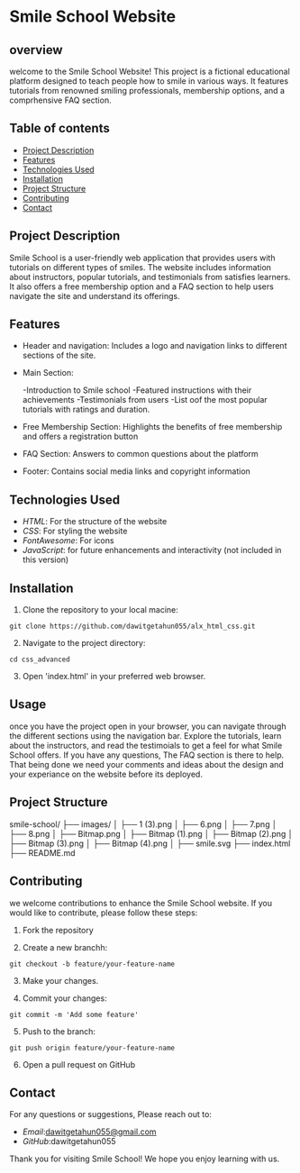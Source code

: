 # Smile School Website

## overview
welcome to the Smile School Website! This project is a fictional educational platform designed to teach people how to smile in various ways. It features tutorials from renowned smiling professionals, membership options, and a comprhensive FAQ section.
## Table of contents
- [Project Description](#project_description)
- [Features](#Features)
- [Technologies Used](#Technologies_Used)
- [Installation](#Installation)
- [Project Structure](#Project_Structure)
- [Contributing](#Contributing)
- [Contact](#Contact)


## Project Description

Smile School is a user-friendly web application that provides users with tutorials on different types of smiles. The website includes information about instructors, popular tutorials, and testimonials from satisfies learners. It also offers a free membership option and a FAQ section to help users navigate the site and understand its offerings.

## Features

- Header and navigation: Includes a logo and navigation links to different sections of the site.

- Main Section:
	
	-Introduction to Smile school
	-Featured instructions with their achievements
	-Testimonials from users
	-List oof the most popular tutorials with ratings and duration.

- Free Membership Section: Highlights the benefits of free membership and offers a registration button

- FAQ Section: Answers to common questions about the platform

- Footer: Contains social media links and copyright information

## Technologies Used

- *HTML*: For the structure of the website
- *CSS*: For styling the website
- *FontAwesome*: For icons
- *JavaScript*: for future enhancements and interactivity (not included in this version)

## Installation

1. Clone the repository to your local macine:


```
git clone https://github.com/dawitgetahun055/alx_html_css.git

```
2. Navigate to the project directory:

```
cd css_advanced

```
3. Open 'index.html' in your preferred web browser.

## Usage

once you have the project open in your browser, you can navigate through the different sections using the navigation bar. Explore the tutorials, learn about the instructors, and read the testimoials to get a feel for what Smile School offers. If you have any questions, The FAQ section is there to help. That being done we need your comments and ideas about the design and your experiance on the website before its deployed.

## Project Structure

smile-school/
├── images/
│   ├── 1 (3).png
│   ├── 6.png
│   ├── 7.png
│   ├── 8.png
│   ├── Bitmap.png
│   ├── Bitmap (1).png
│   ├── Bitmap (2).png
│   ├── Bitmap (3).png
│   ├── Bitmap (4).png
│   ├── smile.svg
├── index.html
├── README.md

## Contributing

we welcome contributions to enhance the Smile School website. If you would like to contribute, please follow these steps:

1. Fork the repository

2. Create a new branchh:

```
git checkout -b feature/your-feature-name

```
3. Make your changes.

4. Commit your changes:

```
git commit -m 'Add some feature'

```
5. Push to the branch:

```
git push origin feature/your-feature-name

```
6. Open a pull request on GitHub


## Contact

For any questions or suggestions, Please reach out to:

- *Email*:dawitgetahun055@gmail.com
- *GitHub*:dawitgetahun055

Thank you for visiting Smile School! We hope you enjoy learning with us.
